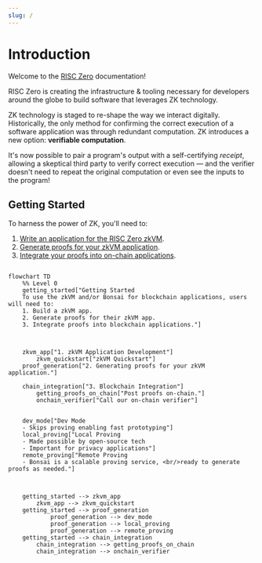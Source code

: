 ```yaml
---
slug: /
---
```


# Introduction

Welcome to the [RISC Zero] documentation!

RISC Zero is creating the infrastructure & tooling necessary for
developers around the globe to build software that leverages ZK technology.

ZK technology is staged to re-shape the way we interact digitally. Historically,
the only method for confirming the correct execution of a software application
was through redundant computation. ZK introduces a new option: **verifiable
computation**.

It's now possible to pair a program's output with a self-certifying _receipt_,
allowing a skeptical third party to verify correct execution — and the verifier
doesn't need to repeat the original computation or even see the inputs to the
program!

## Getting Started

To harness the power of ZK, you'll need to:

1. [Write an application for the RISC Zero zkVM][zkvm-quickstart].
2. [Generate proofs for your zkVM application][bonsai-quickstart].
3. [Integrate your proofs into on-chain applications][foundry-template].

```mermaid

flowchart TD
    %% Level 0
    getting_started["Getting Started
    To use the zkVM and/or Bonsai for blockchain applications, users will need to:
    1. Build a zkVM app.
    2. Generate proofs for their zkVM app.
    3. Integrate proofs into blockchain applications."]



    zkvm_app["1. zkVM Application Development"]
        zkvm_quickstart["zkVM Quickstart"]
    proof_generation["2. Generating proofs for your zkVM application."]

    chain_integration["3. Blockchain Integration"]
        getting_proofs_on_chain["Post proofs on-chain."]
        onchain_verifier["Call our on-chain verifier"]


    dev_mode["Dev Mode
    - Skips proving enabling fast prototyping"]
    local_proving["Local Proving
    - Made possible by open-source tech
    - Important for privacy applications"]
    remote_proving["Remote Proving
    - Bonsai is a scalable proving service, <br/>ready to generate proofs as needed."]



    getting_started --> zkvm_app
        zkvm_app --> zkvm_quickstart
    getting_started --> proof_generation
            proof_generation --> dev_mode
            proof_generation --> local_proving
            proof_generation --> remote_proving
    getting_started --> chain_integration
        chain_integration --> getting_proofs_on_chain
        chain_integration --> onchain_verifier




```

[zkvm-quickstart]: ./zkvm/quickstart.md
[bonsai-quickstart]: ./bonsai/quickstart.md
[foundry-template]: https://github.com/risc0/bonsai-foundry-template
[RISC Zero]: https://risczero.com
